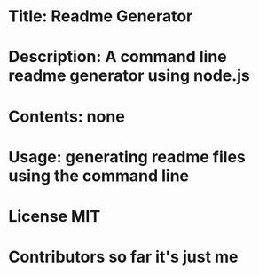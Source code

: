 
  # Title: Readme Generator
  
  # Description: A command line readme generator using node.js

  # Contents: none
  
  # Usage: generating readme files using the command line 

  # License MIT

  # Contributors so far it's just me
  
  